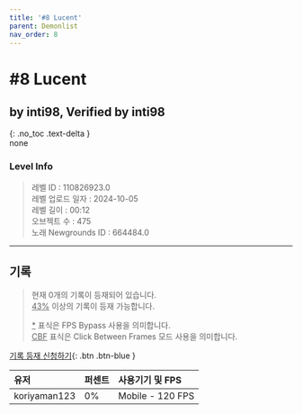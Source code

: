 ```yaml
---   
title: '#8 Lucent'   
parent: Demonlist   
nav_order: 8   
---
```

# #8 Lucent   
## by inti98, Verified by inti98   
{: .no_toc .text-delta }   
none

### Level Info
> 레벨 ID : 110826923.0   
> 레벨 업로드 일자 : 2024-10-05   
> 레벨 길이 : 00:12   
> 오브젝트 수 : 475   
> 노래 Newgrounds ID : 664484.0   




---

## 기록   

> 현재 0개의 기록이 등재되어 있습니다.  
> <U>43%</U> 이상의 기록이 등재 가능합니다. 
>    
> <U>*</U> 표식은 FPS Bypass 사용을 의미합니다.   
> <U>CBF</U>  표식은 Click Between Frames 모드 사용을 의미합니다.   

[기록 등재 신청하기](https://gmdquackforum.site/submit.html){: .btn .btn-blue }   

| 유저         | 퍼센트             | 사용기기 및 FPS |   
|:-------------|:------------------|:---------------|   
| koriyaman123  | 0%               | Mobile - 120 FPS |   
